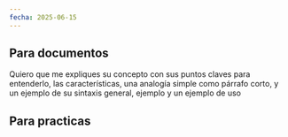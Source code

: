 ```yaml
---
fecha: 2025-06-15
---
```

## Para documentos

Quiero que me expliques su concepto con sus puntos claves para entenderlo, las características, una analogía simple como párrafo corto, y un  ejemplo de su sintaxis general, ejemplo y un ejemplo de uso  
## Para practicas


